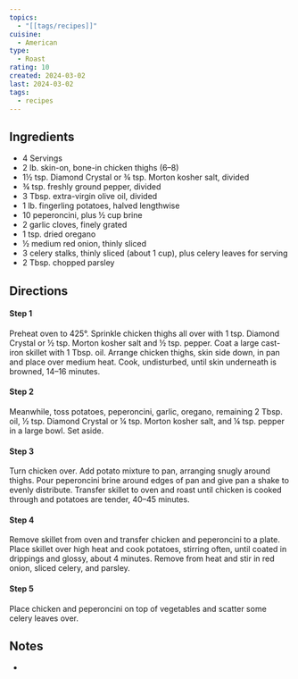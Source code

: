 ```yaml
---
topics:
  - "[[tags/recipes]]"
cuisine:
  - American
type:
  - Roast
rating: 10
created: 2024-03-02
last: 2024-03-02
tags:
  - recipes
---
```

## Ingredients

- 4 Servings
- 2 lb. skin-on, bone-in chicken thighs (6–8)
- 1½ tsp. Diamond Crystal or ¾ tsp. Morton kosher salt, divided
- ¾ tsp. freshly ground pepper, divided
- 3 Tbsp. extra-virgin olive oil, divided
- 1 lb. fingerling potatoes, halved lengthwise
- 10 peperoncini, plus ½ cup brine
- 2 garlic cloves, finely grated
- 1 tsp. dried oregano
- ½ medium red onion, thinly sliced
- 3 celery stalks, thinly sliced (about 1 cup), plus celery leaves for serving
- 2 Tbsp. chopped parsley

## Directions

#### Step 1

Preheat oven to 425°. Sprinkle chicken thighs all over with 1 tsp. Diamond Crystal or ½ tsp. Morton kosher salt and ½ tsp. pepper. Coat a large cast-iron skillet with 1 Tbsp. oil. Arrange chicken thighs, skin side down, in pan and place over medium heat. Cook, undisturbed, until skin underneath is browned, 14–16 minutes.

#### Step 2

Meanwhile, toss potatoes, peperoncini, garlic, oregano, remaining 2 Tbsp. oil, ½ tsp. Diamond Crystal or ¼ tsp. Morton kosher salt, and ¼ tsp. pepper in a large bowl. Set aside.

#### Step 3

Turn chicken over. Add potato mixture to pan, arranging snugly around thighs. Pour peperoncini brine around edges of pan and give pan a shake to evenly distribute. Transfer skillet to oven and roast until chicken is cooked through and potatoes are tender, 40–45 minutes.

#### Step 4

Remove skillet from oven and transfer chicken and peperoncini to a plate. Place skillet over high heat and cook potatoes, stirring often, until coated in drippings and glossy, about 4 minutes. Remove from heat and stir in red onion, sliced celery, and parsley.

#### Step 5

Place chicken and peperoncini on top of vegetables and scatter some celery leaves over.

## Notes

- 